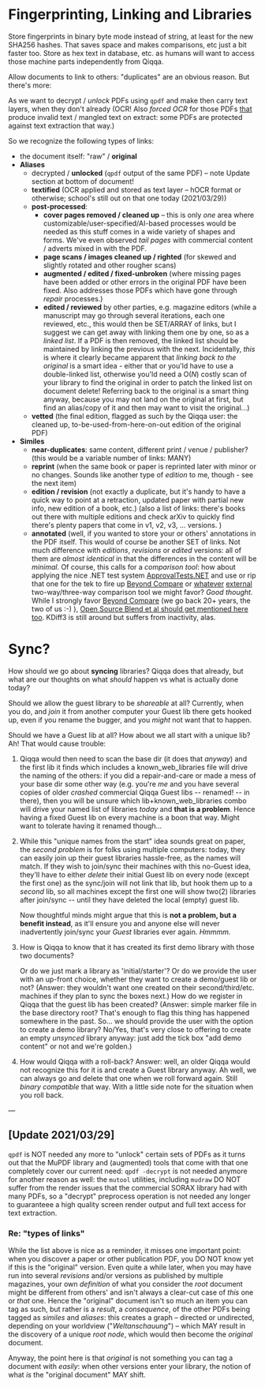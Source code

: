# Fingerprinting, Linking and Libraries

Store fingerprints in binary byte mode instead of string, at least for the new SHA256 hashes. That saves space and makes comparisons, etc just a bit faster too. Store as hex text in database, etc. as humans will want to access those machine parts independently from Qiqqa.

Allow documents to link to others: "duplicates" are an obvious reason. But there's more:

As we want to decrypt / *unlock* PDFs using `qpdf` and make then carry text layers, when they don't already (OCR! Also *forced OCR* for those PDFs [that](https://owl.purdue.edu/owl/general_writing/grammar/that_vs_which.html) produce invalid text / mangled text on extract: some PDFs are protected against text extraction that way.)

So we recognize the following types of links:

- the document itself: "raw" / **original**
- **Aliases**
  + decrypted / **unlocked** (`qpdf` output of the same PDF) – note Update section at bottom of document!
  + **textified** (OCR applied and stored as text layer – hOCR format or otherwise; school's still out on that one today (2021/03/29))
  + **post-processed**:
    + **cover pages removed / cleaned up** – this is only *one* area where customizable/user-specified/AI-based processes would be needed as this stuff comes in a wide variety of shapes and forms. We've even observed *tail pages* with commercial content / adverts mixed in with the PDF.
    + **page scans / images cleaned up / righted** (for skewed and slightly rotated and other rougher scans)
    + **augmented / edited / fixed-unbroken** (where missing pages have been added or other errors in the original PDF have been fixed. Also addresses those PDFs which have gone through *repair* processes.)
    + **edited / reviewed** by other parties, e.g. magazine editors (while a manuscript may go through several iterations, each one reviewed, etc., this would then be SET/ARRAY of links, but I suggest we can get away with linking them one by one, so as a *linked list*. If a PDF is then removed, the linked list should be maintained by linking the previous with the next. Incidentally, *this* is where it clearly became apparent that *linking back to the original* is a smart idea - either that or you'ld have to use a double-linked list, otherwise you'ld need a $\mathrm{O}(N)$ costly scan of your library to find the original in order to patch the linked list on document delete! Referring back to the original is a smart thing anyway, because you may not land on the original at first, but find an alias/copy of it and then may want to visit the original...)
  + **vetted** (the final edition, flagged as such by the Qiqqa user: the cleaned up, to-be-used-from-here-on-out edition of the original PDF)
- **Similes**
  + **near-duplicates**: same content, different print / venue / publisher? (this would be a variable number of links: MANY)
  + **reprint** (when the same book or paper is reprinted later with minor or no changes. Sounds like another type of *edition* to me, though - see the next item)
  + **edition / revision** (not exactly a duplicate, but it's handy to have a quick way to point at a retraction, updated paper with partial new info, new edition of a book, etc.) (also a list of links: there's books out there with multiple editions and check arXiv to quickly find there's plenty papers that come in v1, v2, v3, ... versions. )
  + **annotated** (well, if you wanted to store your or others' annotations in the PDF itself. This would of course be another SET of links. Not much difference with *editions*, *revisions* or *edited* versions: all of them are *almost identical* in that the differences in the content will be *minimal*. Of course, this calls for a *comparison tool*: how about applying the nice .NET test system [ApprovalTests.NET](https://github.com/GerHobbelt/ApprovalTests.Net) and use or rip that one for the tek to fire up [Beyond Compare](https://scootersoftware.com/) or [whatever](http://kdiff3.sourceforge.net/) [external](https://meldmerge.org/) two-way/three-way comparison tool we might favor? _Good thought._ While I strongly favor [Beyond Compare](https://scootersoftware.com/) (we go back 20+ years, the two of us :-) ), [Open Source Blend et al should get mentioned here too](https://www.git-tower.com/blog/diff-tools-windows). KDiff3 is still around but suffers from inactivity, alas.
  
# Sync?

How should we go about **syncing** libraries? Qiqqa does that already, but what are our thoughts on what *should* happen vs what is actually done today?

Should we allow the guest library to be *shareable* at all? Currently, when you do, and *join* it from another computer your Guest lib there gets hooked up, even if you rename the bugger, and you *might* not want that to happen.

Should we have a Guest lib at all? How about we all start with a unique lib? Ah! That would cause trouble:

1. Qiqqa would then need to scan the base dir (it does that *anyway*) and the first lib it finds which includes a known_web_libraries file will drive the naming of the others: if you did a repair-and-care or made a mess of your base dir some other way (e.g. you're *me* and you have several copies of older *crashed* commercial Qiqqa Guest libs -- renamed! -- in there), then you will be unsure which lib+known_web_libraries combo will drive your named list of libraries *today* and **that is a problem**. Hence having a fixed Guest lib on every machine is a boon that way. Might want to tolerate having it renamed though...
2. While this "unique names from the start" idea sounds great on paper, the *second problem* is for folks using multiple computers: today, they can easily join up their guest libraries hassle-free, as the names will match. If they wish to join/sync their machines with this no-Guest idea, they'll have to either *delete* their initial Guest lib on every node (except the first one) as the sync/join will not link that lib, but hook them up to a *second* lib, so all machines except the first one will show two(2) libraries after join/sync -- until they have deleted the local (empty) guest lib.
  
   Now thoughtful minds might argue that this is **not a problem, but a benefit instead**, as it'll ensure you and anyone else will never inadvertently join/sync your _Guest_ libraries ever again. _Hmmmm._
  
3. How is Qiqqa to know that it has created its first demo library with those two documents?

   Or do we just mark a library as 'initial/starter'? Or do we provide the user with an up-front choice, whether they want to create a demo/guest lib or not? (Answer: they wouldn't want one created on their second/third/etc. machines if they plan to sync the boxes next.) How do we register in Qiqqa that the guest lib has been created? (Answer: simple marker file in the base directory root? That's enough to flag this thing has happened somewhere in the past. So... we should provide the user with the option to create a demo library? No/Yes, that's very close to offering to create an empty *unsynced* library anyway: just add the tick box "add demo content" or not and we're golden.)
  
4. How would Qiqqa with a roll-back? Answer: well, an older Qiqqa would not recognize this for it is and create a Guest library anyway. Ah well, we can always go and delete that one when we roll forward again. Still *binary compatible* that way. With a little side note for the situation when you roll back.
 



—

## \[Update 2021/03/29]

`qpdf` is NOT needed any more to "unlock" certain sets of PDFs as it turns out that the MuPDF library and (augmented) tools that come with that one completely cover our current need: 
`qpdf -decrypt` is not needed anymore for another reason as well: the `mutool` utilities, including `mudraw` DO NOT suffer from the render issues that the commercial SORAX library had with many PDFs, so a "decrypt" preprocess operation is not needed any longer to guaranteee a high quality screen render output and full text access for text extraction.

### Re: "types of links"

While the list above is nice as a reminder, it misses one important point: when you discover a paper or other publication PDF, you DO NOT know yet if this is the "original" version. Even quite a while later, when you may have run into several *revisions* and/or versions as published by multiple magazines, your own *definition* of what you consider the *root* document might be different from others' and isn't always a clear-cut case of *this* one or *that* one. Hence the "original" document isn't so much an item you can tag as such, but rather is a *result*, a *consequence*, of the other PDFs being tagged as *similes* and *aliases*: this creates a graph – directed or undirected, depending on your worldview ("*Weltanschauung*") – which MAY result in the discovery of a unique *root node*, which would then become the *original* document.

Anyway, the point here is that *original* is not something you can tag a document with *easily*: when other versions enter your library, the notion of what *is* the "original document" MAY shift.

